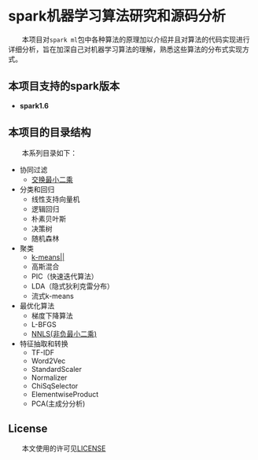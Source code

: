 # spark机器学习算法研究和源码分析

&emsp;&emsp;本项目对`spark ml`包中各种算法的原理加以介绍并且对算法的代码实现进行详细分析，旨在加深自己对机器学习算法的理解，熟悉这些算法的分布式实现方式。

## 本项目支持的spark版本

- **spark1.6**

## 本项目的目录结构

&emsp;&emsp;本系列目录如下：

* 协同过滤
    * [交换最小二乘](推荐/交换最小二乘/ALS.md)
* 分类和回归
    * 线性支持向量机
    * 逻辑回归
    * 朴素贝叶斯
    * 决策树
    * 随机森林
* 聚类
    * [k-means||](聚类/k-means/k-means.md)
    * 高斯混合
    * PIC（快速迭代算法）
    * LDA（隐式狄利克雷分布）
    * 流式k-means
* 最优化算法
    * 梯度下降算法
    * L-BFGS
    * [NNLS(非负最小二乘)](最优化算法/非负最小二乘/NNLS.md)
* 特征抽取和转换
    * TF-IDF
    * Word2Vec
    * StandardScaler
    * Normalizer
    * ChiSqSelector
    * ElementwiseProduct
    * PCA(主成分分析)
    
## License

&emsp;&emsp;本文使用的许可见[LICENSE](LICENSE)